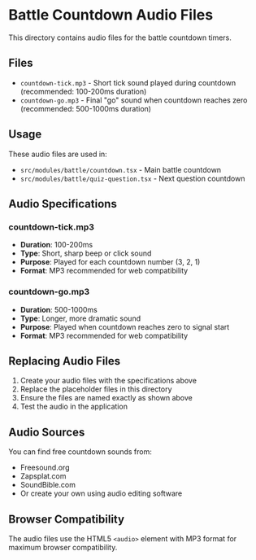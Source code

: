# Battle Countdown Audio Files

This directory contains audio files for the battle countdown timers.

## Files

- `countdown-tick.mp3` - Short tick sound played during countdown (recommended: 100-200ms duration)
- `countdown-go.mp3` - Final "go" sound when countdown reaches zero (recommended: 500-1000ms duration)

## Usage

These audio files are used in:
- `src/modules/battle/countdown.tsx` - Main battle countdown
- `src/modules/battle/quiz-question.tsx` - Next question countdown

## Audio Specifications

### countdown-tick.mp3
- **Duration**: 100-200ms
- **Type**: Short, sharp beep or click sound
- **Purpose**: Played for each countdown number (3, 2, 1)
- **Format**: MP3 recommended for web compatibility

### countdown-go.mp3
- **Duration**: 500-1000ms
- **Type**: Longer, more dramatic sound
- **Purpose**: Played when countdown reaches zero to signal start
- **Format**: MP3 recommended for web compatibility

## Replacing Audio Files

1. Create your audio files with the specifications above
2. Replace the placeholder files in this directory
3. Ensure the files are named exactly as shown above
4. Test the audio in the application

## Audio Sources

You can find free countdown sounds from:
- Freesound.org
- Zapsplat.com
- SoundBible.com
- Or create your own using audio editing software

## Browser Compatibility

The audio files use the HTML5 `<audio>` element with MP3 format for maximum browser compatibility. 